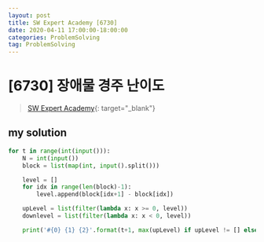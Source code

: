 ```yaml
---
layout: post
title: SW Expert Academy [6730]
date: 2020-04-11 17:00:00-18:00:00
categories: ProblemSolving
tag: ProblemSolving
---
```


# [6730] 장애물 경주 난이도
> [SW Expert Academy](https://swexpertacademy.com/main/main.do){: target="_blank"}

## my solution
```python
for t in range(int(input())):
    N = int(input())
    block = list(map(int, input().split()))

    level = []
    for idx in range(len(block)-1):
        level.append(block[idx+1] - block[idx])

    upLevel = list(filter(lambda x: x >= 0, level))
    downlevel = list(filter(lambda x: x < 0, level))

    print('#{0} {1} {2}'.format(t+1, max(upLevel) if upLevel != [] else 0, abs(min(downlevel)) if downlevel != [] else 0))
```
